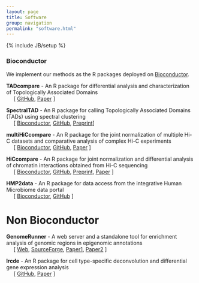 ```yaml
---
layout: page
title: Software
group: navigation
permalink: "software.html"
---
```

{% include JB/setup %}

### Bioconductor

We implement our methods as the R packages deployed on [Bioconductor](http://www.bioconductor.org).

**TADcompare** - An R package for differential analysis and characterization of Topologically Associated Domains
<br>&nbsp;&nbsp;&nbsp;&nbsp;&nbsp;[ [GitHub](https://github.com/dozmorovlab/TADCompare), [Paper](https://www.frontiersin.org/articles/10.3389/fgene.2020.00158/full) ]

**SpectralTAD** - An R package for calling Topologically Associated Domains (TADs) using spectral clustering
<br>&nbsp;&nbsp;&nbsp;&nbsp;&nbsp;[ [Bioconductor](https://bioconductor.org/packages/devel/bioc/html/SpectralTAD.html),  [GitHub](https://github.com/dozmorovlab/SpectralTAD), [Preprint](https://www.biorxiv.org/content/10.1101/549170v3)]

**multiHiCcompare** - An R package for the joint normalization of multiple Hi-C datasets and comparative analysis of complex Hi-C experiments
<br>&nbsp;&nbsp;&nbsp;&nbsp;&nbsp;[ [Bioconductor](https://bioconductor.org/packages/devel/bioc/html/multiHiCcompare.html), [GitHub](https://github.com/dozmorovlab/multHiCcompare), [Paper](http://www.ncbi.nlm.nih.gov/pubmed/30668639) ]

**HiCcompare** - An R package for joint normalization and differential analysis of chromatin interactions obtained from Hi-C sequencing
<br>&nbsp;&nbsp;&nbsp;&nbsp;&nbsp;[ [Bioconductor](https://bioconductor.org/packages/devel/bioc/html/HiCcompare.html), [GitHub](https://github.com/dozmorovlab/HiCcompare), [Preprint](https://www.biorxiv.org/content/10.1101/147850v2), [Paper](http://www.ncbi.nlm.nih.gov/pubmed/30064362) ]

**HMP2data** - An R package for data access from the integrative Human Microbiome data portal
<br>&nbsp;&nbsp;&nbsp;&nbsp;&nbsp;[ [Bioconductor](https://bioconductor.org/packages/devel/data/experiment/html/HMP2Data.html), [GitHub](https://github.com/dozmorovlab/HMP2Data) ]

# Non Bioconductor

**GenomeRunner** - A web server and a standalone tool for enrichment analysis of genomic regions in epigenomic annotations
<br>&nbsp;&nbsp;&nbsp;&nbsp;&nbsp;[ [Web](http://integrativegenomics.org/), [SourceForge](https://sourceforge.net/p/genomerunner), [Paper1](http://www.ncbi.nlm.nih.gov/pubmed/27153607), [Paper2](http://www.ncbi.nlm.nih.gov/pubmed/22155868) ]

**lrcde** - An R package for cell type-specific deconvolution and differential gene expression analysis
<br>&nbsp;&nbsp;&nbsp;&nbsp;&nbsp;[ [GitHub](https://github.com/mdozmorov/lrcde.dev), [Paper](http://www.ncbi.nlm.nih.gov/pubmed/27766949) ]
